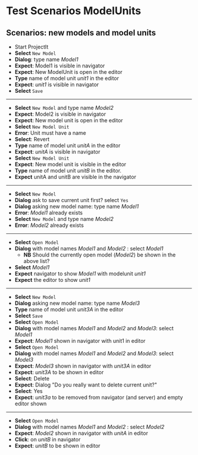 # Test Scenarios ModelUnits

## Scenarios: new models and model units

* Start ProjectIt
* **Select** `New Model` 
* **Dialog**: type name *Model1*
* **Expect**: Model1 is visible in navigator
* **Expect**: New ModelUnit is open in the editor
* **Type** name of model unit *unit1* in the editor
* **Expect**: *unit1* is visible in navigator
* **Select** `Save`

------

* **Select** `New Model` and type name *Model2*
* **Expect**: Model2 is visible in navigator
* **Expect**: New model unit is open in the editor
* **Select** `New Model Unit`
* **Error**: Unit must have a name 
* **Select**: Revert
* **Type** name of model unit *unitA* in the editor
* **Expect**: *unitA* is visible in navigator
* **Select** `New Model Unit`
* **Expect**: New model unit is visible in the editor
* **Type** name of model unit *unitB* in the editor.
* **Expect** unitA and unitB are visible in the navigator

------

* **Select** `New Model` 
* **Dialog** ask to save current unit first? select `Yes`
* **Dialog** asking new model name:  type name *Model1*
* **Error**: *Model1*  already exists
* **Select** `New Model` and type name *Model2*
* **Error**: *Model2* already exists 

------

* **Select** `Open Model`
* **Dialog** with model names *Model1*  and *Model2* : select *Model1* 
  * **NB** Should the currently open model (*Model2*) be shown in the above list?
* **Select** *Model1*
* **Expect** navigator to show *Model1* with modelunit *unit1*
* **Expect** the editor to show *unit1*

------

* **Select** `New Model` 
* **Dialog** asking new model name:  type name *Model3*
* **Type** name of model unit *unit3A* in the editor
* **Select** `Save`
* **Select** `Open Model`
* **Dialog** with model names *Model1* and *Model2* and *Model3*: select *Model1*
* **Expect**: *Model1* shown in navigator with unit1 in editor 
* **Select** `Open Model`
* **Dialog** with model names *Model1* and *Model2* and *Model3*: select *Model3* 
* **Expect**: *Model3* shown in navigator with *unit3A* in editor 
* **Expect**: *unit3A* to be shown in editor
* **Select**: Delete
* **Expect**: Dialog "Do you really want to delete current unit?"
* **Select**: Yes
* **Expect**: *unit3a* to be removed from navigator (and server) and empty editor shown

-----

* **Select** `Open Model`
* **Dialog** with model names *Model1*  and *Model2* : select *Model2* 
* **Expect**: *Model2* shown in navigator with *unitA* in editor 
* **Click**: on *unitB* in navigator
* **Expect**: *unitB* to be shown in editor
